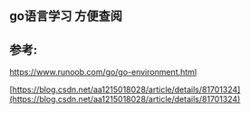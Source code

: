 ## go语言学习 方便查阅

## 参考:

https://www.runoob.com/go/go-environment.html

[https://blog.csdn.net/aa1215018028/article/details/81701324](https://blog.csdn.net/aa1215018028/article/details/81701324)

